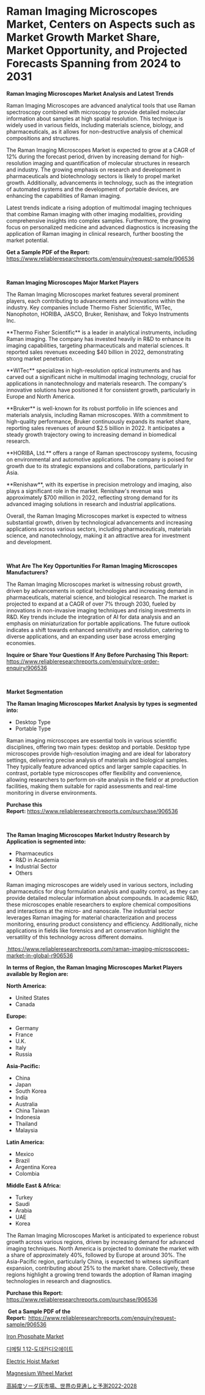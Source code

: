 <p><h1>Raman Imaging Microscopes Market, Centers on Aspects such as Market Growth Market Share, Market Opportunity, and Projected Forecasts Spanning from 2024 to 2031</h1></p><p><strong>Raman Imaging Microscopes Market Analysis and Latest Trends</strong></p>
<p><p>Raman Imaging Microscopes are advanced analytical tools that use Raman spectroscopy combined with microscopy to provide detailed molecular information about samples at high spatial resolution. This technique is widely used in various fields, including materials science, biology, and pharmaceuticals, as it allows for non-destructive analysis of chemical compositions and structures.</p><p>The Raman Imaging Microscopes Market is expected to grow at a CAGR of 12% during the forecast period, driven by increasing demand for high-resolution imaging and quantification of molecular structures in research and industry. The growing emphasis on research and development in pharmaceuticals and biotechnology sectors is likely to propel market growth. Additionally, advancements in technology, such as the integration of automated systems and the development of portable devices, are enhancing the capabilities of Raman imaging.</p><p>Latest trends indicate a rising adoption of multimodal imaging techniques that combine Raman imaging with other imaging modalities, providing comprehensive insights into complex samples. Furthermore, the growing focus on personalized medicine and advanced diagnostics is increasing the application of Raman imaging in clinical research, further boosting the market potential.</p></p>
<p><strong>Get a Sample PDF of the Report:&nbsp;</strong> <a href="https://www.reliableresearchreports.com/enquiry/request-sample/906536">https://www.reliableresearchreports.com/enquiry/request-sample/906536</a></p>
<p>&nbsp;</p>
<p><strong>Raman Imaging Microscopes Major Market Players</strong></p>
<p><p>The Raman Imaging Microscopes market features several prominent players, each contributing to advancements and innovations within the industry. Key companies include Thermo Fisher Scientific, WITec, Nanophoton, HORIBA, JASCO, Bruker, Renishaw, and Tokyo Instruments Inc.</p><p>**Thermo Fisher Scientific** is a leader in analytical instruments, including Raman imaging. The company has invested heavily in R&D to enhance its imaging capabilities, targeting pharmaceuticals and material sciences. It reported sales revenues exceeding $40 billion in 2022, demonstrating strong market penetration.</p><p>**WITec** specializes in high-resolution optical instruments and has carved out a significant niche in multimodal imaging technology, crucial for applications in nanotechnology and materials research. The company's innovative solutions have positioned it for consistent growth, particularly in Europe and North America.</p><p>**Bruker** is well-known for its robust portfolio in life sciences and materials analysis, including Raman microscopes. With a commitment to high-quality performance, Bruker continuously expands its market share, reporting sales revenues of around $2.5 billion in 2022. It anticipates a steady growth trajectory owing to increasing demand in biomedical research.</p><p>**HORIBA, Ltd.** offers a range of Raman spectroscopy systems, focusing on environmental and automotive applications. The company is poised for growth due to its strategic expansions and collaborations, particularly in Asia.</p><p>**Renishaw**, with its expertise in precision metrology and imaging, also plays a significant role in the market. Renishaw's revenue was approximately $700 million in 2022, reflecting strong demand for its advanced imaging solutions in research and industrial applications.</p><p>Overall, the Raman Imaging Microscopes market is expected to witness substantial growth, driven by technological advancements and increasing applications across various sectors, including pharmaceuticals, materials science, and nanotechnology, making it an attractive area for investment and development.</p></p>
<p>&nbsp;</p>
<p><strong>What Are The Key Opportunities For Raman Imaging Microscopes Manufacturers?</strong></p>
<p><p>The Raman Imaging Microscopes market is witnessing robust growth, driven by advancements in optical technologies and increasing demand in pharmaceuticals, material science, and biological research. The market is projected to expand at a CAGR of over 7% through 2030, fueled by innovations in non-invasive imaging techniques and rising investments in R&D. Key trends include the integration of AI for data analysis and an emphasis on miniaturization for portable applications. The future outlook indicates a shift towards enhanced sensitivity and resolution, catering to diverse applications, and an expanding user base across emerging economies.</p></p>
<p><strong>Inquire or Share Your Questions If Any Before Purchasing This Report:</strong> <a href="https://www.reliableresearchreports.com/enquiry/pre-order-enquiry/906536">https://www.reliableresearchreports.com/enquiry/pre-order-enquiry/906536</a></p>
<p>&nbsp;</p>
<p><strong>Market Segmentation</strong></p>
<p><strong>The Raman Imaging Microscopes Market Analysis by types is segmented into:</strong></p>
<p><ul><li>Desktop Type</li><li>Portable Type</li></ul></p>
<p><p>Raman imaging microscopes are essential tools in various scientific disciplines, offering two main types: desktop and portable. Desktop type microscopes provide high-resolution imaging and are ideal for laboratory settings, delivering precise analysis of materials and biological samples. They typically feature advanced optics and larger sample capacities. In contrast, portable type microscopes offer flexibility and convenience, allowing researchers to perform on-site analysis in the field or at production facilities, making them suitable for rapid assessments and real-time monitoring in diverse environments.</p></p>
<p><strong>Purchase this Report:&nbsp;</strong><a href="https://www.reliableresearchreports.com/purchase/906536">https://www.reliableresearchreports.com/purchase/906536</a></p>
<p>&nbsp;</p>
<p><strong>The Raman Imaging Microscopes Market Industry Research by Application is segmented into:</strong></p>
<p><ul><li>Pharmaceutics</li><li>R&D in Academia</li><li>Industrial Sector</li><li>Others</li></ul></p>
<p><p>Raman imaging microscopes are widely used in various sectors, including pharmaceutics for drug formulation analysis and quality control, as they can provide detailed molecular information about compounds. In academic R&D, these microscopes enable researchers to explore chemical compositions and interactions at the micro- and nanoscale. The industrial sector leverages Raman imaging for material characterization and process monitoring, ensuring product consistency and efficiency. Additionally, niche applications in fields like forensics and art conservation highlight the versatility of this technology across different domains.</p></p>
<p><a href="https://www.reliableresearchreports.com/raman-imaging-microscopes-market-in-global-r906536">&nbsp;https://www.reliableresearchreports.com/raman-imaging-microscopes-market-in-global-r906536</a></p>
<p><strong>In terms of Region, the Raman Imaging Microscopes Market Players available by Region are:</strong></p>
<p>
    <p> <strong> North America: </strong>
        <ul>
            <li>United States</li>
            <li>Canada</li>
        </ul>
        </p> 
    <p> <strong> Europe: </strong>
        <ul>
            <li>Germany</li>
            <li>France</li>
            <li>U.K.</li>
            <li>Italy</li>
            <li>Russia</li>
        </ul>
        </p> 
    <p> <strong> Asia-Pacific: </strong>
        <ul>
            <li>China</li>
            <li>Japan</li>
            <li>South Korea</li>
            <li>India</li>
            <li>Australia</li>
            <li>China Taiwan</li>
            <li>Indonesia</li>
            <li>Thailand</li>
            <li>Malaysia</li>
        </ul>
        </p> 
    <p> <strong> Latin America: </strong>
        <ul>
            <li>Mexico</li>
            <li>Brazil</li>
            <li>Argentina Korea</li>
            <li>Colombia</li>
        </ul>
        </p> 
    <p> <strong> Middle East & Africa: </strong>
        <ul>
            <li>Turkey</li>
            <li>Saudi</li>
            <li>Arabia</li>
            <li>UAE</li>
            <li>Korea</li>
        </ul>
    </p>
    </p>
<p><p>The Raman Imaging Microscopes Market is anticipated to experience robust growth across various regions, driven by increasing demand for advanced imaging techniques. North America is projected to dominate the market with a share of approximately 40%, followed by Europe at around 30%. The Asia-Pacific region, particularly China, is expected to witness significant expansion, contributing about 25% to the market share. Collectively, these regions highlight a growing trend towards the adoption of Raman imaging technologies in research and diagnostics.</p></p>
<p><strong>Purchase this Report: </strong><a href="https://www.reliableresearchreports.com/purchase/906536">https://www.reliableresearchreports.com/purchase/906536</a></p>
<p>&nbsp;<strong>Get a Sample PDF of the Report:&nbsp;&nbsp;</strong><a href="https://www.reliableresearchreports.com/enquiry/request-sample/906536">https://www.reliableresearchreports.com/enquiry/request-sample/906536</a></p>
<p><strong></strong></p>
<p><p><a href="https://medium.com/@liliartemva9/future-insights-into-the-iron-phosphate-market-trends-and-regional-analysis-for-the-year-0cea9e67fe7e">Iron Phosphate Market</a></p><p><a href="https://medium.com/@ayeshasikdar777/dimethyl-1-12-dodecanedioate-market-%EC%9D%98-%EA%B8%80%EB%A1%9C%EB%B2%8C-%EC%8B%9C%EC%9E%A5-%EA%B0%9C%EC%9A%94%EB%8A%94-%EC%A0%84-%EC%84%B8%EA%B3%84-%EB%B0%8F-%EC%A3%BC%EC%9A%94-%EC%8B%9C%EC%9E%A5%EC%9D%98-%EC%82%B0%EC%97%85%EC%97%90-%EC%98%81%ED%96%A5%EC%9D%84-%EB%AF%B8%EC%B9%98%EB%8A%94-%EC%A3%BC%EC%9A%94-%ED%8A%B8%EB%A0%8C%EB%93%9C%EC%97%90-%EB%8C%80%ED%95%9C-%EB%8F%85%ED%8A%B9%ED%95%9C-%EA%B4%80%EC%A0%90%EC%9D%84-72ae65fc3bac">디메틸 1,12-도데칸디오에이트</a></p><p><a href="https://www.linkedin.com/pulse/charting-future-comprehensive-analysis-global-electric-hoist-c8dpe?trackingId=IQi025z0Trayknog%2F9iCPw%3D%3D">Electric Hoist Market</a></p><p><a href="https://medium.com/@goldapearce28ryuytr/what-is-magnesium-wheel-market-0091503c0c06">Magnesium Wheel Market</a></p><p><a href="https://medium.com/@rusty-marie2024/high-purity-soda-ash-market-global-outlook-and-forecast-2022-2028-fe4c090f2c81">高純度ソーダ灰市場、世界の見通しと予測2022-2028</a></p></p>